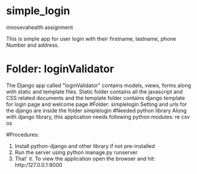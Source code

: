 # simple_login
innosevahealth assignment

This is simple app for user login with their firstname, lastname, phone Number and address. 
# Folder: loginValidator
The Django app called "loginValidator" contains models, views, forms along with static and template files. Static folder contains all the javascript and CSS related documents and the template folder contains django template for login page and welcome page
#Folder: simplelogin
Setting and urls for the django are inside the folder simplelogin
#Needed python library
Along with django library, this application needs following python modules:
re
csv
os

#Procedures:
1. Install python-django and other library if not pre-installed
2. Run the server using python manage.py runserver
3. That' it. To view the application open the browser and hit: http:/127.0.0.1:8000

